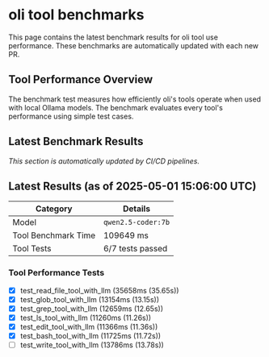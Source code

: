 # oli tool benchmarks

This page contains the latest benchmark results for oli tool use performance.
These benchmarks are automatically updated with each new PR.

## Tool Performance Overview

The benchmark test measures how efficiently oli's tools operate when used with local
Ollama models. The benchmark evaluates every tool's performance using simple test cases.

## Latest Benchmark Results

_This section is automatically updated by CI/CD pipelines._

<!-- BENCHMARK_RESULTS -->
## Latest Results (as of 2025-05-01 15:06:00 UTC)

| Category | Details |
|----------|---------|
| Model | `qwen2.5-coder:7b` |
| Tool Benchmark Time | 109649 ms |
| Tool Tests | 6/7 tests passed |

### Tool Performance Tests
- [x] test_read_file_tool_with_llm (35658ms (35.65s))
- [x] test_glob_tool_with_llm (13154ms (13.15s))
- [x] test_grep_tool_with_llm (12659ms (12.65s))
- [x] test_ls_tool_with_llm (11260ms (11.26s))
- [x] test_edit_tool_with_llm (11366ms (11.36s))
- [x] test_bash_tool_with_llm (11725ms (11.72s))
- [ ] test_write_tool_with_llm (13786ms (13.78s))

<!-- END_BENCHMARK_RESULTS -->
